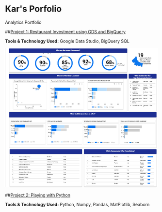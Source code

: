 # Kar's Porfolio
Analytics Portfolio

##[Project 1: Restaurant Investment using GDS and BigQuery](https://github.com/karquiambao/Restaurant-Investment)

**Tools & Technology Used:** Google Data Studio, BigQuery SQL

![](https://github.com/karquiambao/Kar_Portfolio/blob/main/images/Portfolio%20-%20Project%201%20-%20Restaurant%20Investment%20-%20EDA.png)

##[Project 2: Playing with Python](https://github.com/karquiambao/Playing-With-Python)

**Tools & Technology Used:** Python, Numpy, Pandas, MatPlotlib, Seaborn
